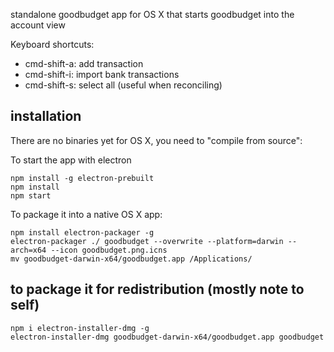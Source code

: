 standalone goodbudget app for OS X that starts goodbudget into the account view

Keyboard shortcuts:

- cmd-shift-a: add transaction
- cmd-shift-i: import bank transactions
- cmd-shift-s: select all (useful when reconciling)

## installation

There are no binaries yet for OS X, you need to "compile from source":

To start the app with electron

```
npm install -g electron-prebuilt
npm install
npm start
```

To package it into a native OS X app:

```
npm install electron-packager -g
electron-packager ./ goodbudget --overwrite --platform=darwin --arch=x64 --icon goodbudget.png.icns
mv goodbudget-darwin-x64/goodbudget.app /Applications/
```

## to package it for redistribution (mostly note to self)

```
npm i electron-installer-dmg -g
electron-installer-dmg goodbudget-darwin-x64/goodbudget.app goodbudget
```
